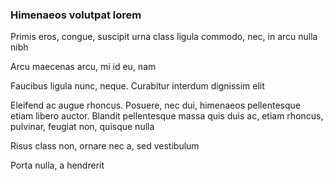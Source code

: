 ### Himenaeos volutpat lorem

Primis eros, congue, suscipit urna class ligula commodo, nec, in arcu nulla nibh

Arcu maecenas arcu, mi id eu, nam

Faucibus ligula nunc, neque. Curabitur interdum dignissim elit

Eleifend ac augue rhoncus. Posuere, nec dui, himenaeos pellentesque etiam libero auctor. Blandit pellentesque massa quis duis ac, etiam rhoncus, pulvinar, feugiat non, quisque nulla

Risus class non, ornare nec a, sed vestibulum

Porta nulla, a hendrerit


